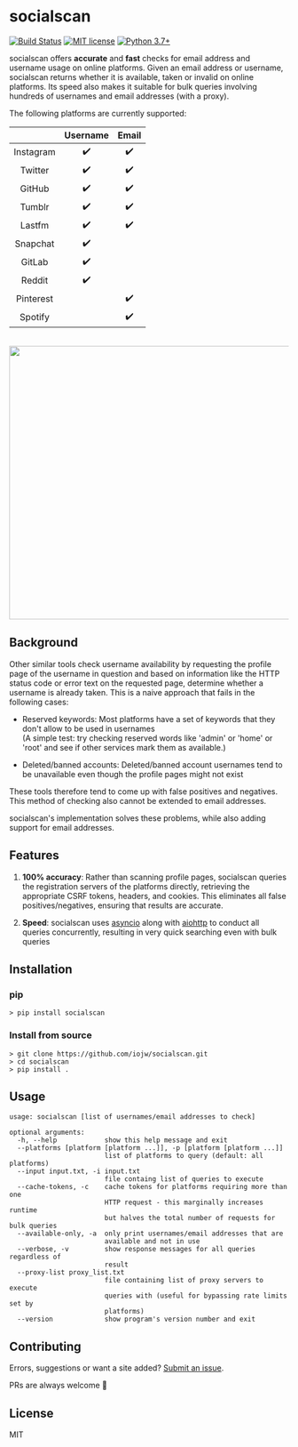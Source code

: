# socialscan
[![Build Status](https://travis-ci.com/iojw/socialscan.svg?token=4yLRbSuqAQqrjanbzeXs&branch=master)](https://travis-ci.com/iojw/socialscan)
[![MIT license](https://img.shields.io/badge/License-MIT-blue.svg)](https://lbesson.mit-license.org/)
[![Python 3.7+](https://img.shields.io/badge/python-3.7+-green.svg)](https://www.python.org/downloads/)

socialscan offers **accurate** and **fast** checks for email address and username usage on online platforms. Given an email address or username, socialscan returns whether it is available, taken or invalid on online platforms. Its speed also makes it suitable for bulk queries involving hundreds of usernames and email addresses (with a proxy).

The following platforms are currently supported:   

|           | Username | Email |
|:---------:|:--------:|:--------:|
| Instagram |     ✔️    |   ✔️   |
| Twitter   |     ✔️    |   ✔️   |
|  GitHub   |     ✔️    |   ✔️   |
|   Tumblr  |     ✔️    |   ✔️   |
|  Lastfm  |     ✔️    |   ✔️   |
|  Snapchat |     ✔️    |         |
| GitLab    |     ✔️    |         |
| Reddit    |     ✔️    |         |
| Pinterest |            |   ✔️   |
|  Spotify  |            |   ✔️   |

<br/>
<a href="https://asciinema.org/a/N3SDS7krILW0YA6NisLxrxqkV">
<img src="https://github.com/iojw/socialscan/raw/master/demo/demo.gif" width="904" height="492"/>
</a>

## Background

Other similar tools check username availability by requesting the profile page of the username in question and based on information like the HTTP status code or error text on the requested page, determine whether a username is already taken. This is a naive approach that fails in the following cases:

- Reserved keywords: Most platforms have a set of keywords that they don't allow to be used in usernames  
(A simple test: try checking reserved words like 'admin' or 'home' or 'root' and see if other services mark them as available.)

- Deleted/banned accounts: Deleted/banned account usernames tend to be unavailable even though the profile pages might not exist

These tools therefore tend to come up with false positives and negatives. This method of checking also cannot be extended to email addresses.

socialscan's implementation solves these problems, while also adding support for email addresses.

## Features

1. **100% accuracy**: Rather than scanning profile pages, socialscan queries the registration servers of the platforms directly, retrieving the appropriate CSRF tokens, headers, and cookies. This eliminates all false positives/negatives, ensuring that results are accurate.

2. **Speed**: socialscan uses [asyncio](https://docs.python.org/3/library/asyncio.html) along with [aiohttp](https://aiohttp.readthedocs.io/en/stable/) to conduct all queries concurrently, resulting in very quick searching even with bulk queries

## Installation

### pip
```
> pip install socialscan
```

### Install from source
```
> git clone https://github.com/iojw/socialscan.git  
> cd socialscan  
> pip install .
```

## Usage
```
usage: socialscan [list of usernames/email addresses to check]

optional arguments:
  -h, --help            show this help message and exit
  --platforms [platform [platform ...]], -p [platform [platform ...]]
                        list of platforms to query (default: all platforms)
  --input input.txt, -i input.txt
                        file containg list of queries to execute
  --cache-tokens, -c    cache tokens for platforms requiring more than one
                        HTTP request - this marginally increases runtime 
                        but halves the total number of requests for bulk queries
  --available-only, -a  only print usernames/email addresses that are
                        available and not in use
  --verbose, -v         show response messages for all queries regardless of
                        result
  --proxy-list proxy_list.txt
                        file containing list of proxy servers to execute
                        queries with (useful for bypassing rate limits set by
                        platforms)
  --version             show program's version number and exit
```

## Contributing

Errors, suggestions or want a site added? [Submit an issue](https://github.com/iojw/socialscan/issues). 

PRs are always welcome 🙂

## License
MIT